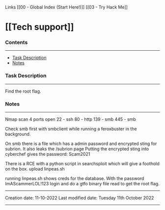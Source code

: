 Links [[00 - Global Index (Start Here!)]] [[03 - Try Hack Me]]

# [[Tech support]]
### Contents
***
- [Task Description](Tech%20support#Task%20Description)
- [Notes](Tech%20support#Notes)


### Task Description
---
Find the root flag.

### Notes
---
Nmap scan
4 ports open
22 - ssh
80 - http
139 - smb
445 - smb

Check smb first with smbclient while running a feroxbuster in the background.

On smb there is a file which has a admin password and encrypted sting for subrion. It also leaks the /subrion page 
Putting the encrypted sting into cyberchef gives the password: Scam2021

There is a RCE with a python script in searchsploit which will give a foothold on the box.
upload linpeas.sh

running linpeas.sh shows creds for the database.
With the password ImAScammerLOL!123
login and do a gtfo binary file read to get the root flag.

---
Creation date: 11-10-2022
Last modified date: Tuesday 11th October 2022
***
